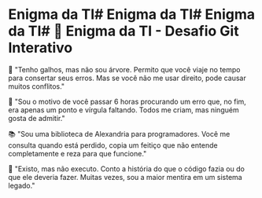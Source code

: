 # Enigma da TI# Enigma da TI# Enigma da TI# 🧩 Enigma da TI - Desafio Git Interativo


🌳 "Tenho galhos, mas não sou árvore. 
    Permito que você viaje no tempo para consertar seus erros. 
    Mas se você não me usar direito, pode causar muitos conflitos."

🐛 "Sou o motivo de você passar 6 horas procurando um erro que, 
   no fim, era apenas um ponto e vírgula faltando. 
   Todos me criam, mas ninguém gosta de admitir."

📚 "Sou uma biblioteca de Alexandria para programadores. 
   Você me consulta quando está perdido, copia um feitiço que 
   não entende completamente e reza para que funcione."

💬 "Existo, mas não executo. Conto a história do que o código 
   fazia ou do que ele deveria fazer. Muitas vezes, sou a maior 
   mentira em um sistema legado."
